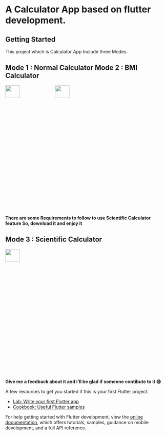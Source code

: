 
# A Calculator App based on flutter development.

## Getting Started

This project which is Calculator App Include three Modes.
## Mode 1 : Normal Calculator                                        Mode 2 : BMI Calculator
<img src="https://github.com/user-attachments/assets/a542b358-3414-465c-b6de-3f3b22405831" width=30% height=10%>
<img src="https://github.com/user-attachments/assets/7a57a854-636c-4f10-a646-347d8c754f71" width=30% height=10%>

**There are some Requirements to follow to use Scientific Calculator feature So, download it and enjoy it**
## Mode 3 : Scientific Calculator
<img src="https://github.com/user-attachments/assets/741b64e1-6eec-45f9-abf4-e9c9032d2842" width=30% height=10%>

**Give me a feedback about it and i'll be glad if someone contibute to it 😄**

A few resources to get you started if this is your first Flutter project:

- [Lab: Write your first Flutter app](https://docs.flutter.dev/get-started/codelab)
- [Cookbook: Useful Flutter samples](https://docs.flutter.dev/cookbook)

For help getting started with Flutter development, view the
[online documentation](https://docs.flutter.dev/), which offers tutorials,
samples, guidance on mobile development, and a full API reference.
